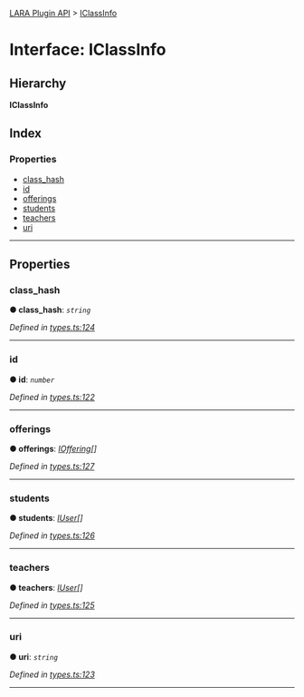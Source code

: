 [LARA Plugin API](../README.md) > [IClassInfo](../interfaces/iclassinfo.md)

# Interface: IClassInfo

## Hierarchy

**IClassInfo**

## Index

### Properties

* [class_hash](iclassinfo.md#class_hash)
* [id](iclassinfo.md#id)
* [offerings](iclassinfo.md#offerings)
* [students](iclassinfo.md#students)
* [teachers](iclassinfo.md#teachers)
* [uri](iclassinfo.md#uri)

---

## Properties

<a id="class_hash"></a>

###  class_hash

**● class_hash**: *`string`*

*Defined in [types.ts:124](https://github.com/concord-consortium/lara/blob/b01ee383/lara-typescript/src/plugin-api/types.ts#L124)*

___
<a id="id"></a>

###  id

**● id**: *`number`*

*Defined in [types.ts:122](https://github.com/concord-consortium/lara/blob/b01ee383/lara-typescript/src/plugin-api/types.ts#L122)*

___
<a id="offerings"></a>

###  offerings

**● offerings**: *[IOffering](ioffering.md)[]*

*Defined in [types.ts:127](https://github.com/concord-consortium/lara/blob/b01ee383/lara-typescript/src/plugin-api/types.ts#L127)*

___
<a id="students"></a>

###  students

**● students**: *[IUser](iuser.md)[]*

*Defined in [types.ts:126](https://github.com/concord-consortium/lara/blob/b01ee383/lara-typescript/src/plugin-api/types.ts#L126)*

___
<a id="teachers"></a>

###  teachers

**● teachers**: *[IUser](iuser.md)[]*

*Defined in [types.ts:125](https://github.com/concord-consortium/lara/blob/b01ee383/lara-typescript/src/plugin-api/types.ts#L125)*

___
<a id="uri"></a>

###  uri

**● uri**: *`string`*

*Defined in [types.ts:123](https://github.com/concord-consortium/lara/blob/b01ee383/lara-typescript/src/plugin-api/types.ts#L123)*

___


